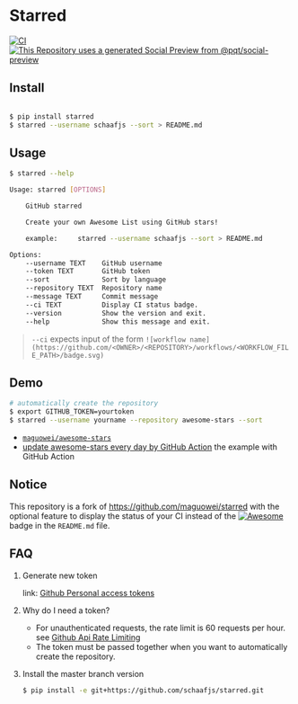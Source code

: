 # Starred

[![CI](https://github.com/schaafjs/starred/workflows/ci/badge.svg)](https://github.com/schaafjs/starred/actions) [![This Repository uses a generated Social Preview from @pqt/social-preview](https://img.shields.io/badge/%E2%9C%93-Social%20Preview-blue)](https://github.com/pqt/social-preview)

## Install

```bash

$ pip install starred
$ starred --username schaafjs --sort > README.md
```

## Usage

```bash
$ starred --help

Usage: starred [OPTIONS]

    GitHub starred

    Create your own Awesome List using GitHub stars!

    example:     starred --username schaafjs --sort > README.md

Options:
    --username TEXT    GitHub username
    --token TEXT       GitHub token
    --sort             Sort by language
    --repository TEXT  Repository name
    --message TEXT     Commit message
    --ci TEXT          Display CI status badge.
    --version          Show the version and exit.
    --help             Show this message and exit.
```
> `--ci` expects input of the form `![workflow name](https://github.com/<OWNER>/<REPOSITORY>/workflows/<WORKFLOW_FILE_PATH>/badge.svg)`

## Demo

```bash
# automatically create the repository
$ export GITHUB_TOKEN=yourtoken
$ starred --username yourname --repository awesome-stars --sort
```

- [`maguowei/awesome-stars`](https://github.com/maguowei/awesome-stars)
- [update awesome-stars every day by GitHub Action](https://github.com/maguowei/awesome-stars/blob/master/.github/workflows/schedules.yml) the example with GitHub Action

## Notice
This repository is a fork of https://github.com/maguowei/starred with the optional feature to display the status of your CI instead of the [![Awesome](https://cdn.rawgit.com/sindresorhus/awesome/d7305f38d29fed78fa85652e3a63e154dd8e8829/media/badge.svg)](https://github.com/sindresorhus/awesome) badge in the ```README.md``` file.

## FAQ

1. Generate new token

   link: [Github Personal access tokens](https://github.com/settings/tokens)

2. Why do I need a token?

   -  For unauthenticated requests, the rate limit is 60 requests per
      hour.
      see [Github Api Rate
      Limiting](https://developer.github.com/v3/#rate-limiting)
   -  The token must be passed together when you want to automatically
      create the repository.

3. Install the master branch version

    ```bash
    $ pip install -e git+https://github.com/schaafjs/starred.git
    ```
